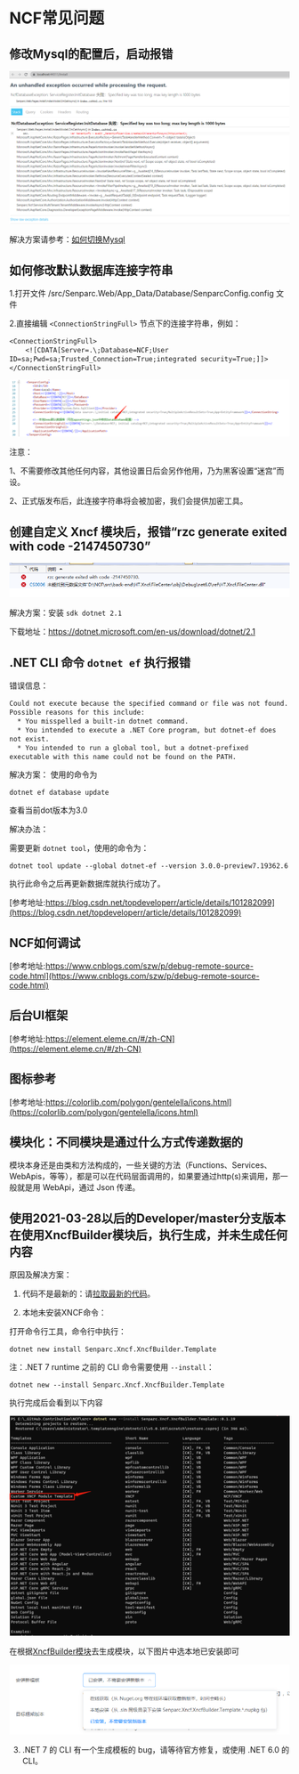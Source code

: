 # NCF常见问题

## 修改Mysql的配置后，启动报错

![Image text](./images/common_problem/mysql_engine_error.png)

解决方案请参考：[如何切换Mysql](/start/database/appoint_database.html)

## 如何修改默认数据库连接字符串

1.打开文件 /src/Senparc.Web/App_Data/Database/SenparcConfig.config 文件

2.直接编辑 `<ConnectionStringFull>` 节点下的连接字符串，例如：

    <ConnectionStringFull>
        <![CDATA[Server=.\;Database=NCF;User ID=sa;Pwd=sa;Trusted_Connection=True;integrated security=True;]]>
    </ConnectionStringFull>

![Image text](./images/common_problem/modify_database_connectstring.png)

注意：

1、不需要修改其他任何内容，其他设置日后会另作他用，乃为黑客设置“迷宫”而设。

2、正式版发布后，此连接字符串将会被加密，我们会提供加密工具。

## 创建自定义 Xncf 模块后，报错“rzc generate exited with code -2147450730”
![Image text](./images/common_problem/xncf_builder_error.png)

解决方案：安装 `sdk dotnet 2.1`

下载地址：https://dotnet.microsoft.com/en-us/download/dotnet/2.1


## .NET CLI 命令 `dotnet ef` 执行报错

错误信息：
```
Could not execute because the specified command or file was not found.
Possible reasons for this include:
  * You misspelled a built-in dotnet command.
  * You intended to execute a .NET Core program, but dotnet-ef does not exist.
  * You intended to run a global tool, but a dotnet-prefixed executable with this name could not be found on the PATH.
```

解决方案：
使用的命令为
```
dotnet ef database update
```
查看当前dot版本为3.0

解决办法：

需要更新 `dotnet tool`，使用的命令为：
```
dotnet tool update --global dotnet-ef --version 3.0.0-preview7.19362.6
```
执行此命令之后再更新数据库就执行成功了。

[参考地址:https://blog.csdn.net/topdeveloperr/article/details/101282099](https://blog.csdn.net/topdeveloperr/article/details/101282099)

## NCF如何调试

[参考地址:https://www.cnblogs.com/szw/p/debug-remote-source-code.html](https://www.cnblogs.com/szw/p/debug-remote-source-code.html)

## 后台UI框架

[参考地址:https://element.eleme.cn/#/zh-CN](https://element.eleme.cn/#/zh-CN)

## 图标参考

[参考地址:https://colorlib.com/polygon/gentelella/icons.html](https://colorlib.com/polygon/gentelella/icons.html)

## 模块化：不同模块是通过什么方式传递数据的

模块本身还是由类和方法构成的，一些关键的方法（Functions、Services、WebApis，等等），都是可以在代码层面调用的，如果要通过http(s)来调用，那一般就是用 WebApi，通过 Json 传递。

## 使用2021-03-28以后的Developer/master分支版本在使用XncfBuilder模块后，执行生成，并未生成任何内容

原因及解决方案：

 1. 代码不是最新的：请[拉取最新的代码](/start/start-develop/get-ncf-template)。

 2. 本地未安装XNCF命令：

 打开命令行工具，命令行中执行：

```
dotnet new install Senparc.Xncf.XncfBuilder.Template
```

注：.NET 7 runtime 之前的 CLI 命令需要使用 `--install`：

```
dotnet new --install Senparc.Xncf.XncfBuilder.Template
```

执行完成后会看到以下内容

![Image text](./images/common_problem/generator_xncf_cli.png)

在根据[XncfBuilder模块](/start/xncf-develop/create-xncf.html)去生成模块，以下图片中选本地已安装即可

![Image text](./images/common_problem/xncf_builder_template_new.png)

3. .NET 7 的 CLI 有一个生成模板的 bug，请等待官方修复，或使用 .NET 6.0 的 CLI。